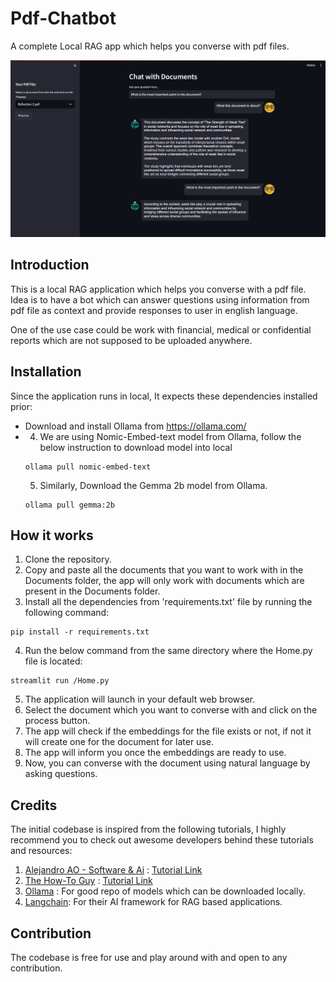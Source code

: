 # Pdf-Chatbot
A complete Local RAG app which helps you converse with pdf files.

<img src = "App UI.png"></img>

## Introduction
This is a local RAG application which helps you converse with a pdf file. Idea is to have a bot which can answer questions using information from pdf file as context and provide responses to user in english language. 

One of the use case could be work with financial, medical or confidential reports which are not supposed to be uploaded anywhere.

## Installation
Since the application runs in local, It expects these dependencies installed prior:

- Download and install Ollama from https://ollama.com/
- 4. We are using Nomic-Embed-text model from Ollama, follow the below instruction to download model into local
    ```    
    ollama pull nomic-embed-text
    ```
    5. Similarly, Download the Gemma 2b model from Ollama.
    ```
    ollama pull gemma:2b
    ```


## How it works
1. Clone the repository.
2. Copy and paste all the documents that you want to work with in the Documents folder, the app will only work with documents which are present in the Documents folder.
3. Install all the dependencies from 'requirements.txt' file by running the following command:
```
pip install -r requirements.txt
```
4. Run the below command from the same directory where the Home.py file is located:
```
streamlit run /Home.py
```
5. The application will launch in your default web browser.
6. Select the document which you want to converse with and click on the process button.
7. The app will check if the embeddings for the file exists or not, if not it will create one for the document for later use.
8. The app will inform you once the embeddings are ready to use.
9. Now, you can converse with the document using natural language by asking questions.

## Credits
The initial codebase is inspired from the following tutorials, I highly recommend you to check out awesome developers behind these tutorials and resources:

1. <a href = "https://www.youtube.com/@alejandro_ao">Alejandro AO - Software & Ai</a> : <a href = "https://youtu.be/dXxQ0LR-3Hg">Tutorial Link</a>
2. <a href = "https://www.youtube.com/@tonykipkemboi">The How-To Guy</a> : <a href = "https://youtu.be/ztBJqzBU5kc">Tutorial Link</a>
3. <a href = "https://ollama.com/">Ollama</a> : For good repo of models which can be downloaded locally.
4. <a href = "https://www.langchain.com/">Langchain</a>: For their AI framework for RAG based applications.

## Contribution
The codebase is free for use and play around with and open to any contribution.